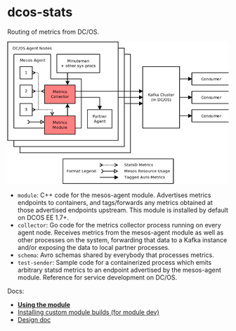 # dcos-stats

Routing of metrics from DC/OS.

![architecture diagram](architecture.png)

- `module`: C++ code for the mesos-agent module. Advertises metrics endpoints to containers, and tags/forwards any metrics obtained at those advertised endpoints upstream. This module is installed  by default on DCOS EE 1.7+.
- `collector`: Go code for the metrics collector process running on every agent node. Receives metrics from the mesos-agent module as well as other processes on the system, forwarding that data to a Kafka instance and/or exposing the data to local partner processes.
- `schema`: Avro schemas shared by everybody that processes metrics.
- `test-sender`: Sample code for a containerized process which emits arbitrary statsd metrics to an endpoint advertised by the mesos-agent module. Reference for service development on DC/OS.

Docs:
- **[Using the module](DEMO.md)**
- [Installing custom module builds (for module dev)](module/README.md)
- [Design doc](https://docs.google.com/document/d/11XZF8600Fqfw_yY9YeSh-rX2jJVN4rjw_oQuJFkvlwM/edit#)
